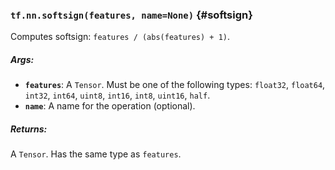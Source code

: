 ### `tf.nn.softsign(features, name=None)` {#softsign}

Computes softsign: `features / (abs(features) + 1)`.

##### Args:


*  <b>`features`</b>: A `Tensor`. Must be one of the following types: `float32`, `float64`, `int32`, `int64`, `uint8`, `int16`, `int8`, `uint16`, `half`.
*  <b>`name`</b>: A name for the operation (optional).

##### Returns:

  A `Tensor`. Has the same type as `features`.


